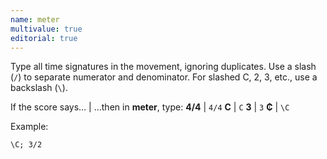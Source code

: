 ```yaml
---
name: meter
multivalue: true
editorial: true
---
```

Type all time signatures in the movement, ignoring duplicates. Use a slash (`/`) to separate numerator and denominator. For slashed C, 2, 3, etc., use a backslash (`\`).

If the score says… | …then in **meter**, type:
**4/4** | `4/4`
**C** | `C`
**3** | `3`
**₵** | `\C`

Example:
```
\C; 3/2
```